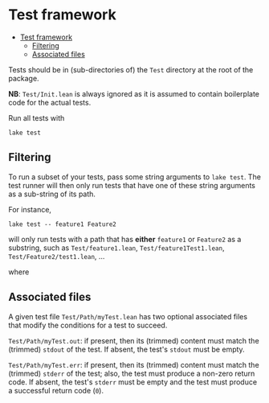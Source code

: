 # Test framework

- [Test framework](#test-framework)
  - [Filtering](#filtering)
  - [Associated files](#associated-files)


Tests should be in (sub-directories of) the `Test` directory at the root of the package.

**NB**: `Test/Init.lean` is always ignored as it is assumed to contain boilerplate code for the
actual tests.

Run all tests with

```text
lake test
```

## Filtering

To run a subset of your tests, pass some string arguments to `lake test`. The test runner will then
only run tests that have one of these string arguments as a sub-string of its path.

For instance,

```text
lake test -- feature1 Feature2 
```

will only run tests with a path that has **either** `feature1` or `Feature2` as a substring, such as
`Test/feature1.lean`, `Test/feature1Test1.lean`, `Test/Feature2/test1.lean`, ...

where 

## Associated files

A given test file `Test/Path/myTest.lean` has two optional associated files that modify the
conditions for a test to succeed.

`Test/Path/myTest.out`: if present, then its (trimmed) content must match the (trimmed)
`stdout` of the test. If absent, the test's `stdout` must be empty.

`Test/Path/myTest.err`: if present, then its (trimmed) content must match the
(trimmed) `stderr` of the test; also, the test must produce a non-zero return code. If absent, the
test's `stderr` must be empty and the test must produce a successful return code (`0`).
